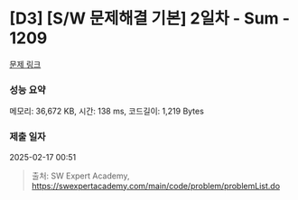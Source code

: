 # [D3] [S/W 문제해결 기본] 2일차 - Sum - 1209 

[문제 링크](https://swexpertacademy.com/main/code/problem/problemDetail.do?contestProbId=AV13_BWKACUCFAYh) 

### 성능 요약

메모리: 36,672 KB, 시간: 138 ms, 코드길이: 1,219 Bytes

### 제출 일자

2025-02-17 00:51



> 출처: SW Expert Academy, https://swexpertacademy.com/main/code/problem/problemList.do